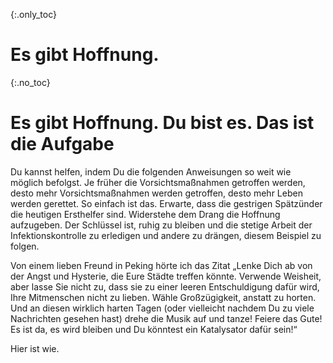{:.only_toc} 
# Es gibt Hoffnung. 

{:.no_toc} 
# Es gibt Hoffnung. Du bist es. Das ist die Aufgabe 

Du kannst helfen, indem Du die folgenden Anweisungen so weit wie möglich befolgst. Je früher die Vorsichtsmaßnahmen getroffen werden, desto mehr Vorsichtsmaßnahmen werden getroffen, desto mehr Leben werden gerettet. So einfach ist das. Erwarte, dass die gestrigen Spätzünder die heutigen Ersthelfer sind. Widerstehe dem Drang die Hoffnung aufzugeben. Der Schlüssel ist, ruhig zu bleiben und die stetige Arbeit der Infektionskontrolle zu erledigen und andere zu drängen, diesem Beispiel zu folgen. 

 Von einem lieben Freund in Peking hörte ich das Zitat „Lenke Dich ab von der Angst und Hysterie, die Eure Städte treffen könnte. Verwende Weisheit, aber lasse Sie nicht zu, dass sie zu einer leeren Entschuldigung dafür wird, Ihre Mitmenschen nicht zu lieben. Wähle Großzügigkeit, anstatt zu horten. Und an diesen wirklich harten Tagen (oder vielleicht nachdem Du zu viele Nachrichten gesehen hast) drehe die Musik auf und tanze! Feiere das Gute! Es ist da, es wird bleiben und Du könntest ein Katalysator dafür sein!“

 Hier ist wie. 
